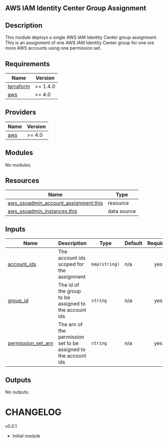 ## AWS IAM Identity Center Group Assignment
## Description
This module deploys a single AWS IAM Identity Center group assignment. This is an assignment of one AWS IAM Identity Center group for one ore more AWS accounts using one permission set.

<!-- BEGIN_TF_DOCS -->
## Requirements

| Name | Version |
|------|---------|
| <a name="requirement_terraform"></a> [terraform](#requirement\_terraform) | >= 1.4.0 |
| <a name="requirement_aws"></a> [aws](#requirement\_aws) | >= 4.0 |

## Providers

| Name | Version |
|------|---------|
| <a name="provider_aws"></a> [aws](#provider\_aws) | >= 4.0 |

## Modules

No modules.

## Resources

| Name | Type |
|------|------|
| [aws_ssoadmin_account_assignment.this](https://registry.terraform.io/providers/hashicorp/aws/latest/docs/resources/ssoadmin_account_assignment) | resource |
| [aws_ssoadmin_instances.this](https://registry.terraform.io/providers/hashicorp/aws/latest/docs/data-sources/ssoadmin_instances) | data source |

## Inputs

| Name | Description | Type | Default | Required |
|------|-------------|------|---------|:--------:|
| <a name="input_account_ids"></a> [account\_ids](#input\_account\_ids) | The account ids scoped for the assignment | `map(string)` | n/a | yes |
| <a name="input_group_id"></a> [group\_id](#input\_group\_id) | The id of the group to be assigned to the account ids | `string` | n/a | yes |
| <a name="input_permission_set_arn"></a> [permission\_set\_arn](#input\_permission\_set\_arn) | The arn of the permission set to be assigned to the account ids | `string` | n/a | yes |

## Outputs

No outputs.
<!-- END_TF_DOCS -->

# CHANGELOG

v0.0.1
- Initial module